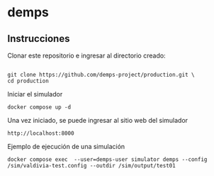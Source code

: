 # demps

## Instrucciones

Clonar este repositorio e ingresar al directorio creado:

```

git clone https://github.com/demps-project/production.git \
cd production
```


Iniciar el simulador
```
docker compose up -d
```

Una vez iniciado, se puede ingresar al sitio web del simulador

```
http://localhost:8000
```

Ejemplo de ejecución de una simulación

```
docker compose exec  --user=demps-user simulator demps --config /sim/valdivia-test.config --outdir /sim/output/test01
```
